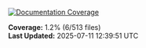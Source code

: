 <!-- Documentation Coverage Badge - Auto-generated by pre-commit hook -->
[![Documentation Coverage](https://img.shields.io/badge/Documentation%20Coverage-1.2%25-red?style=flat&logo=gitbook&logoColor=white)](./documentation-coverage-report.html)

**Coverage:** 1.2% (6/513 files)  
**Last Updated:** 2025-07-11 12:39:51 UTC

